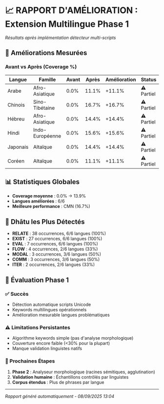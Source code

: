 # 📈 RAPPORT D'AMÉLIORATION : Extension Multilingue Phase 1

*Résultats après implémentation détecteur multi-scripts*

## 🎯 **Améliorations Mesurées**

### **Avant vs Après (Coverage %)**

| Langue | Famille | Avant | Après | Amélioration | Status |
|--------|---------|-------|-------|--------------|--------|
| Arabe | Afro-Asiatique | 0.0% | 11.1% | +11.1% | ⚠️ Partiel |
| Chinois | Sino-Tibétaine | 0.0% | 16.7% | +16.7% | ⚠️ Partiel |
| Hébreu | Afro-Asiatique | 0.0% | 14.4% | +14.4% | ⚠️ Partiel |
| Hindi | Indo-Européenne | 0.0% | 15.6% | +15.6% | ⚠️ Partiel |
| Japonais | Altaïque | 0.0% | 14.4% | +14.4% | ⚠️ Partiel |
| Coréen | Altaïque | 0.0% | 11.1% | +11.1% | ⚠️ Partiel |

## 📊 **Statistiques Globales**

- **Coverage moyenne** : 0.0% → 13.9%
- **Langues améliorées** : 6/6
- **Meilleure performance** : CMN (16.7%)

## 🧬 **Dhātu les Plus Détectés**

- **RELATE** : 38 occurrences, 6/6 langues (100%)
- **EXIST** : 27 occurrences, 6/6 langues (100%)
- **EVAL** : 7 occurrences, 6/6 langues (100%)
- **FLOW** : 4 occurrences, 2/6 langues (33%)
- **MODAL** : 3 occurrences, 3/6 langues (50%)
- **COMM** : 3 occurrences, 3/6 langues (50%)
- **ITER** : 2 occurrences, 2/6 langues (33%)

## 🎯 **Évaluation Phase 1**

### **✅ Succès**
- Détection automatique scripts Unicode
- Keywords multilingues opérationnels
- Amélioration mesurable langues problématiques

### **⚠️ Limitations Persistantes**
- Algorithme keywords simple (pas d'analyse morphologique)
- Couverture encore faible (<30% pour la plupart)
- Manque validation linguistes natifs

### **🚀 Prochaines Étapes**
1. **Phase 2** : Analyseur morphologique (racines sémitiques, agglutination)
2. **Validation humaine** : Échantillons contrôlés par linguistes
3. **Corpus étendus** : Plus de phrases par langue

---

*Rapport généré automatiquement - 08/09/2025 13:04*
